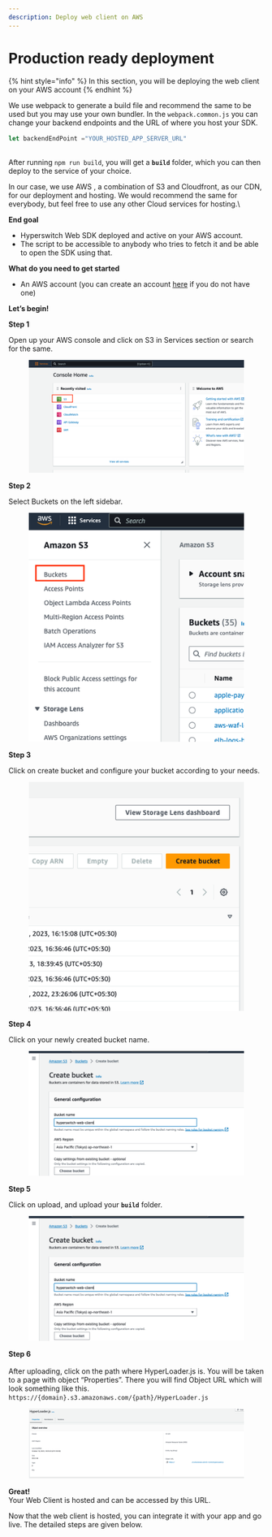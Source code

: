 ```yaml
---
description: Deploy web client on AWS
---
```


# Production ready deployment

{% hint style="info" %}
In this section, you will be deploying the web client on your AWS account
{% endhint %}

We use webpack to generate a build file and recommend the same to be used but you may use your own bundler. In the `webpack.common.js` you can change your backend endpoints and the URL of where you host your SDK.

```javascript
let backendEndPoint ="YOUR_HOSTED_APP_SERVER_URL"
```

\
After running `npm run build`, you will get a **`build`** folder, which you can then deploy to the service of your choice.

In our case, we use AWS , a combination of S3 and Cloudfront, as our CDN, for our deployment and hosting. We would recommend the same for everybody, but feel free to use any other Cloud services for hosting.\


**End goal**

* Hyperswitch Web SDK deployed and active on your AWS account.
* The script to be accessible to anybody who tries to fetch it and be able to open the SDK using that.

**What do you need to get started**

* An AWS account (you can create an account [here](https://portal.aws.amazon.com/billing/signup?refid=em\_127222\&redirect\_url=https%3A%2F%2Faws.amazon.com%2Fregistration-confirmation#/start/email) if you do not have one)

**Let’s begin!**

**Step 1**

Open up your AWS console and click on S3 in Services section or search for the same.

<figure><img src="../../.gitbook/assets/image (13).png" alt=""><figcaption></figcaption></figure>

**Step 2**

Select Buckets on the left sidebar.

<figure><img src="../../.gitbook/assets/image (14).png" alt=""><figcaption></figcaption></figure>

**Step 3**

Click on create bucket and configure your bucket according to your needs.

<figure><img src="../../.gitbook/assets/image (15).png" alt=""><figcaption></figcaption></figure>

**Step 4**

Click on your newly created bucket name.

<figure><img src="../../.gitbook/assets/image (16).png" alt=""><figcaption></figcaption></figure>

**Step 5**

Click on upload, and upload your **`build`** folder.

<figure><img src="../../.gitbook/assets/image (17).png" alt=""><figcaption></figcaption></figure>

**Step 6**\
\
After uploading, click on the path where HyperLoader.js is. You will be taken to a page with object “Properties”. There you will find Object URL which will look something like this.\
`https://{domain}.s3.amazonaws.com/{path}/HyperLoader.js`

<figure><img src="../../.gitbook/assets/image (18).png" alt=""><figcaption></figcaption></figure>

**Great!**\
Your Web Client is hosted and can be accessed by this URL.

Now that the web client is hosted, you can integrate it with your app and go live. The detailed steps are given below.

##
